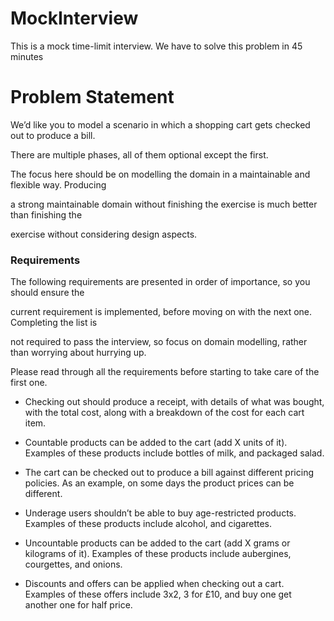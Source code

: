 # MockInterview
This is a mock time-limit interview. We have to solve this problem in 45 minutes


# Problem Statement

We’d like you to model a scenario in which a shopping cart gets checked out to produce a bill.

There are multiple phases, all of them optional except the first.

The focus here should be on modelling the domain in a maintainable and flexible way. Producing

a strong maintainable domain without finishing the exercise is much better than finishing the

exercise without considering design aspects.

### Requirements

The following requirements are presented in order of importance, so you should ensure the

current requirement is implemented, before moving on with the next one. Completing the list is

not required to pass the interview, so focus on domain modelling, rather than worrying about hurrying up.

Please read through all the requirements before starting to take care of the first one.

- Checking out should produce a receipt, with details of what was bought, with the total cost, along with a breakdown of the cost for each cart item.

- Countable products can be added to the cart (add X units of it). Examples of these products include bottles of milk, and packaged salad.

- The cart can be checked out to produce a bill against different pricing policies. As an example, on some days the product prices can be different.

- Underage users shouldn’t be able to buy age-restricted products. Examples of these products include alcohol, and cigarettes.
- Uncountable products can be added to the cart (add X grams or kilograms of it). Examples of these products include aubergines, courgettes, and onions.
- Discounts and offers can be applied when checking out a cart. Examples of these offers include 3x2, 3 for £10, and buy one get another one for half price. 
